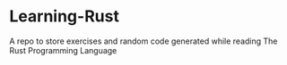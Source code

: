 # Learning-Rust
A repo to store exercises and random code generated while reading The Rust Programming Language
